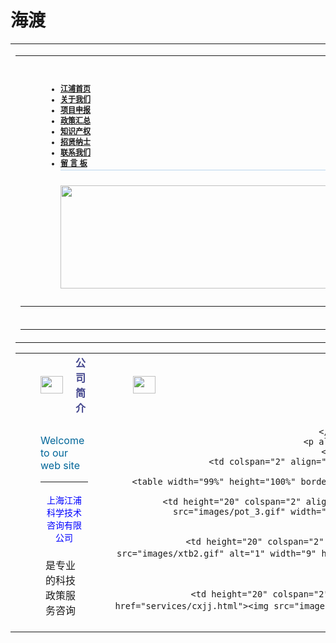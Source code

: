 # 海渡

<!DOCTYPE html PUBLIC "-//W3C//DTD XHTML 1.0 Transitional//EN" "http://www.w3.org/TR/xhtml1/DTD/xhtml1-transitional.dtd">
<html xmlns="http://www.w3.org/1999/xhtml">
<head>
<META content="text/html; charset=gb2312" http-equiv=Content-Type><LINK rel=stylesheet type=text/css href="index.css">
<META name=keywords 
content="高新技术企业认定,上海高新技术企业认定,高新认定,高新技术企业,上海科委,高新技术企业服务中心  软件著作权登记,高新技术企业认定,商标注册代理,专利申请代理,软件著作权,著作权登记,版权登记,软件企业认定,双软认定,软件登记">
<META name=description 
content=代理高新技术企业认定及复审，软件产品登记、软件企业申请、技术合同、专利、商标、软件著作权、ISO、创新基金、小巨人等专项资金申请，详询：021-61604099 61604019>
<title>上海江浦科学技术咨询有限公司-高新技术企业 软件企业 创新基金 高新技术成果转化 软件著作权 专利 商标 知识产权代理</title>
<style type="text/css">
<!--
.STYLE47 {color: #000000}
.STYLE50 {color: #FFFFFF}
.STYLE51 {color: #990000}
-->
</style>
</head>
<style type="text/css">
<!--
/* CSS Tabs */
#navlist {
        padding: 3px 0;
        margin-left: 0;
        border-bottom: 1px solid #b9d5ed;
        font: bold 12px Verdana, sans-serif;
}

#navlist li {
        list-style: none;
        margin: 0;
        display: inline;
}

#navlist li a {
        padding: 3px 0.5em;
        margin-left: 3px;
        border: 1px solid #b9d5ed;
        border-bottom: none;
        background: #DDE;
        text-decoration: none;
}

#navlist li a:link { color: #448; }
#navlist li a:visited { color: #667; }

#navlist li a:hover {
        color: #000;
        background: #AAE;
        border-color: #227;
}

#navlist li a#current {
        background: white;
        border-bottom: 1px solid white;
}
.STYLE5 {color: #0000FF}
.STYLE8 {
	font-size: 16;
	color: #0000CC;
}
.STYLE21 {
	font-size: 16px;
	color: #42458C;
	font-weight: bold;
}
.STYLE24 {color: #006699}
.STYLE31 {font-size: 15px}
.STYLE33 {color: #0066CC}
.STYLE34 {font-size: 14px}
.STYLE46 {color: #FF0000}
.STYLE49 {color: #0000FF; font-size: 14px; }
-->
                </style>
<body><TABLE style="MARGIN-TOP: 6px" border=0 cellSpacing=0 cellPadding=0 width=965 
align=center><tr><td>
<table width="950" border="0" cellspacing="0" cellpadding="0">
  <tr>
    <td colspan="4">　</td>
  </tr><tr><td colspan="2"></td><td colspan="3"><ul id="navlist">
    <li><a id="current" href="index.html">江浦首页</a></li>
    <li><a href="aboutus/aboutus.html">关于我们</a></li>
     <li><a href="services/services.html">项目申报</a></li>
    <li><a href="zchz/zchz.html">政策汇总</a></li>
    <li><a href="intellproperty/intellproperty.html">知识产权</a></li>
    <li><a href="talents.html">招贤纳士</a></li>
    <li><a href="contactus.html">联系我们</a></li>
    <li><a href="bbs.html">留 言 板</a></li>
  </ul></td><td colspan="2"></td><td colspan="2"></td>
    <td width="6">　</td>
  </tr>
  <tr>
    <td height="5" colspan="4"></td>
  </tr>
  <tr>
    <td height="165">　</td>
    <td height="165">　</td>
    <td width="922" height="165"><div align="right"><img src="images/shjpbanner8.gif" alt="创新基金" width="920" height="165" longdesc="http://www.jpips.com" /></div></td>
    <td width="6"></td>
  </tr>
  
  <tr>
    <td width="7"></td>
    <td width="7"></td>
    <td colspan="2"></td>
  </tr>
  <tr>
    <td colspan="4"><div align="center">
      <table width="98%" border="0" cellspacing="0" cellpadding="0">
        <tr>
          <td width="4%" align="left" valign="middle"><div align="left"><img src="images/laba.gif" width="15" height="13" /></div></td>
          <td width="92%">
            <MARQUEE onmouseover=this.stop() onmouseout=this.start() 
            scrollAmount=8 scrollDelay=100 direction=left height=15></MARQUEE>
              <font color="#FF0000">
              <marquee onmouseover="this.stop()" onmouseout="this.start()" 
            scrollamount="8" scrolldelay="100" direction="left" height="15">&nbsp;&nbsp;&nbsp;&nbsp;&nbsp;&nbsp;&nbsp;&nbsp;&nbsp;&nbsp;&nbsp;&nbsp;&nbsp; 2018年度<a href="services/gxjsqy.html">高新技术企业认定、</a><a href="services/gxjsqyfs.html"><span class="STYLE46">高新技术企业复审</span></a>、<a href="services/jsxjxfwqy.html">服务业引导资金</a>开始申报。<a href="services/cxjj.html">欢迎来电垂询！021-54320119</a></MARQUEE></font>
              </marquee>
            </td>
          <td width="4%">　</td>
        </tr>
      </table>
    </div></td>
    </tr>
</table>
<table width="950" height="426" border="0" cellpadding="0" cellspacing="0">
  <tr>
    <td width="12" height="28">　</td>
    <td width="37" height="28" align="left"><div align="right"><img src="images/titleft.jpg" width="36" height="28" /></div></td>
    <td width="177" align="left" background="images/titcenter.jpg"><div align="center"><span class="STYLE21">公司简介</span></div></td>
    <td width="9" rowspan="3"></td>
    <td width="37" height="28" rowspan="2"><div align="right"><img src="images/titleft.jpg" width="36" height="28" /></div></td>
    <td width="394" height="28" rowspan="2" background="images/titcenter.jpg"><div align="center" class="STYLE21">公告通知</div></td>
    <td width="5" rowspan="3"></td>
    <td width="50" height="28" rowspan="2" background="images/titcenter.jpg"><div align="left"><img src="images/titleft.jpg" width="36" height="28" /></div></td>
    <td width="214" height="28" rowspan="2" background="images/titcenter.jpg"><div align="center" class="STYLE21">服务项目</div></td>
    <td width="15" rowspan="3">　</td>
  </tr>
  <tr>
    <td rowspan="2">　</td>
    <td colspan="2" rowspan="2" valign="top" class="kuang"><p class="STYLE24"><img src="images/pot_3.gif" width="10" height="9" />Welcome to our web site <br />
    </p>
      <table width="100%" height="100%" border="0" align="center" cellpadding="0" cellspacing="0" class="kuang">
        <tr>
          <td height="20" colspan="2" valign="bottom" class="dotted"><p align="center"><span class="STYLE31"><span class="STYLE49">上海江浦科学技术咨询有限公司</span></span></p>            </td>
        </tr>
        <tr>
          <td height="20" colspan="2" valign="bottom" class="dotted"> 是专业的科技政策服务咨询和代理机构</td>
        </tr>
        <tr>
          <td height="20" colspan="2" valign="bottom" class="dotted">，公司致力于为企业技术创新服务！</td>
        </tr>
        <tr>
          <td height="20" colspan="2" valign="bottom" class="dotted">&nbsp;&nbsp;&nbsp; 公司拥有一大批各领域资深专家顾</td>
        </tr>
        <tr>
          <td height="20" colspan="2" valign="bottom" class="dotted">问，他们熟悉政府关于技术创新型企业</td>
        </tr>
        <tr>
          <td height="20" colspan="2" valign="bottom" class="dotted">的各项优惠政策及申报流程和操作技术</td>
        </tr>
        <tr>
          <td height="20" colspan="2" valign="bottom" class="dotted">点，为企业规避风险获得支持。</td>
        </tr>
        <tr>
          <td height="20" colspan="2" valign="bottom" class="dotted">&nbsp;&nbsp;&nbsp; 从前期咨询策划包装到中期代理申</td>
        </tr>
        <tr>
          <td height="20" colspan="2" valign="bottom" class="dotted">报，再到后期跟踪服务，我们始终以顾</td>
        </tr>
        <tr>
          <td height="20" colspan="2" valign="bottom" class="dotted">客至上的服务理念为顾客竭诚服务，诚</td>
        </tr>
        <tr>
          <td height="20" colspan="2" valign="bottom" class="dotted">信、专业、务实、高效。</td>
        </tr>
        <tr>
          <td height="20" colspan="2" valign="bottom" class="dotted">&nbsp;&nbsp;&nbsp;&nbsp; 09年成立以来我们已经为超过300</td>
        </tr>
        <tr>
          <td height="20" colspan="2" valign="bottom" class="dotted">家科技型企业成功申报各类项目1000多</td>
        </tr>
        <tr>
          <td height="20" colspan="2" valign="bottom" class="dotted">项，受到了客户的广泛认可和赞誉，这</td>
        </tr>
        <tr>
          <td height="20" colspan="2" valign="bottom" class="dotted">是对我们工作的最大肯定和鼓励。在巨</td>
        </tr>
        <tr>
          <td height="20" colspan="2" valign="bottom" class="dotted">大的成绩面前，我们将一如继往为新老<a href="services/more.html"></a></td>
        </tr>
        <tr>
          <td width="85%" height="20" valign="bottom"><span class="dotted">客户竭务</span>服务......</td>
          <td width="15%" valign="bottom" bgcolor="#FFFFFF"><a href="aboutus/aboutus.html"></a></td>
        </tr>
      </table>      
      <p align="right"><span class="STYLE5"><br />
          <br />
      </span><a href="aboutus/aboutus.html"><img src="images/more.gif" width="47" height="14" border="0" /></a></p>      </td>
  </tr>
  <tr>
    <td height="398" colspan="2" align="center" valign="top" class="kuang"><table width="99%" height="100%" border="0" align="left" cellpadding="0" cellspacing="0">
      <tr>
        <td height="20" colspan="2" valign="bottom"><div align="left"><span class="STYLE24"><img src="images/pot_3.gif" width="10" height="9" />一句话通知</span></div></td>
      </tr>
      <tr>
        <td height="20" valign="bottom" class="dotted"><div align="left">
          <div align="left"><img src="images/xtb.gif" width="4" height="6" /><a href="services/gxjsqy.html">上海江浦承接2018年度<span class="STYLE51">高新技术企业认定</span>，速度快保证通过率！</a></div>
        </div></td>
        <td height="20" valign="bottom" class="dotted">2017-11-20</td>
      </tr>
	  <tr>
        <td height="20" valign="bottom" class="dotted"><div align="left">
          <div align="left"><img src="images/xtb.gif" width="4" height="6" /><a href="services/gxjsqy.html">上海江浦承接2018年度<span class="STYLE46">高新技术企业复审</span>，速度快保证通过率！</a></div>
        </div></td>
        <td height="20" valign="bottom" class="dotted">2017-11-20</td>
      </tr>
      <tr>
        <td height="20" valign="bottom" class="dotted"><div align="left"><img src="images/xtb.gif" width="4" height="6" /><a href="services/gxjsqy.html">承接</a><a href="services/jsxjxfwqy.html">本年
			服务业引导资金\小巨人资金\文化创意产业引导资金等资金项目申请，速度快保证通过率！</a></div></td>
        <td height="20" valign="bottom" class="dotted">2017-11-20</td>
      </tr>
      <tr>
        <td height="20" valign="bottom" class="dotted"><div align="left"><img src="images/xtb.gif" width="4" height="6" /><a href="services/cxjj.html">2018年度中小企业技术创新基金项目申报中</a>！<a href="services/cxjj.html"></a> </div></td>
        <td height="20" valign="bottom" class="dotted">2017-11-20</td>
      </tr>
      <tr>
        <td height="20" valign="bottom" class="dotted"><div align="left"><img src="images/xtb.gif" width="4" height="6" /><a href="services/gxjscgzh.html">上海市高新技术成果转化项目认定开始申报，全年征集中！</a></div></td>
        <td width="16%" height="20" valign="bottom" class="dotted">2017-11-20</td>
      </tr>
      <tr>
        <td height="20" valign="bottom" class="dotted"><div align="left"><img src="images/xtb.gif" width="4" height="6" /><a href="services/rjcpdj.html">2018年度软件产品
			评估开始申报，全年可申报,欢迎来电！</a></div></td>
        <td height="20" valign="bottom" class="dotted">2017-11-20</td>
      </tr>
      <tr>
        <td height="20" valign="bottom" class="dotted"><div align="left"><img src="images/xtb.gif" width="4" height="6" /><a href="services/rjqy.html">2018年度软件企业
			评估开始申报，全年可申报,欢迎来电！</a></div></td>
        <td height="20" valign="bottom" class="dotted">2017-11-20</td>
      </tr>
      <tr>
        <td height="20" valign="bottom" class="dotted"><div align="left"><img src="images/xtb.gif" width="4" height="6" /><a href="services/zzcxcprd.html">2015年上海市自主创新产品产品认定征集中！</a></div></td>
        <td height="20" valign="bottom" class="dotted">2015-2-10</td>
      </tr>
      <tr>
        <td height="20" valign="bottom" class="dotted"><div align="left"><img src="images/xtb.gif" width="4" height="6" /><a href="services/glqygmyfsbxm.html">2015年度鼓励企业购买国际先进研发仪器设备项目</a></div></td>
        <td height="20" valign="bottom" class="dotted">2015-2-10</td>
      </tr>
      <tr>
        <td height="20" valign="bottom" class="dotted"><div align="left"><span class="STYLE2"><a href="services/zxqyfzzxzjxm.html"><img src="images/xtb.gif" width="4" height="6" />上海市中小企业发展专项资金项目</a></span></div></td>
        <td height="20" valign="bottom" class="dotted">2015-2-10</td>
      </tr>
      <tr>
        <td height="20" valign="bottom" class="dotted"><div align="left"><img src="images/xtb.gif" width="4" height="6" /><a href="services/jnjsgzzjxm.html">上海市节能技术改造项目资金</a></div></td>
        <td height="20" valign="bottom" class="dotted">2015-2-10</td>
      </tr>
      <tr>
        <td height="20" valign="bottom" class="dotted"><div align="left"><img src="images/xtb.gif" width="4" height="6" /><img src="images/xtb.gif" width="4" height="6" /> 2015年 技术先进型服务企业开始申报！</div></td>
        <td height="20" valign="bottom" class="dotted">2015-2-10</td>
      </tr>
      <tr>
        <td height="20" valign="bottom" class="dotted"><div align="left"><img src="images/xtb.gif" width="4" height="6" /><a href="services/cxjj.html"></a> 企业技术中心开始申报，请相关企业抓紧时间！</div></td>
        <td height="20" valign="bottom" class="dotted">2015-2-10</td>
      </tr>
      <tr>
        <td height="20" valign="bottom" class="dotted"><div align="left"><img src="images/xtb.gif" width="4" height="6" /> <span class="STYLE33">江浦开始征集本年度所有科技项目申报！</span></div></td>
        <td height="20" valign="bottom" class="dotted">2015-2-10</td>
      </tr>
      <tr>
        <td height="20">　</td>
        <td height="20">　</td>
      </tr>
      
    </table>      
      <p align="left"><br />
      </p>      </td>
    <td colspan="2" align="right" valign="top" class="kuang">
      
        <table width="99%" height="100%" border="0" align="center" cellpadding="0" cellspacing="0">
          <tr>
            <td height="20" colspan="2" align="left" valign="bottom"><span class="STYLE24"><img src="images/pot_3.gif" width="10" height="9" />Our Services</span></td>
          </tr>
            <tr>
              <td height="20" colspan="2" align="left" valign="bottom" class="dotted"><img src="images/xtb2.gif" alt="1" width="9" height="7" /> <a href="services/sbzc.html">商标注册须知</a></td>
            </tr>
            <tr>
              <td height="20" colspan="2" align="left" valign="bottom" class="dotted"><a href="services/cxjj.html"><img src="images/xtb2.gif" width="9" height="7" /> 中小企业技术创新基金</a></td>
            </tr>
            <tr>
              <td height="20" colspan="2" align="left" valign="bottom" class="dotted"><a href="services/gxjsqy.html"><img src="images/xtb2.gif" width="9" height="7" /> 高新技术企业认定 </a></td>
            </tr>
            <tr>
              <td height="20" colspan="2" align="left" valign="bottom" class="dotted"><a href="services/gxjscgzh.html"><img src="images/xtb2.gif" width="9" height="7" /> 高新技术成果转化项目</a></td>
            </tr>
            <tr>
              <td height="20" colspan="2" align="left" valign="bottom" class="dotted"><a href="services/jsxjxfwqy.html"><img src="images/xtb2.gif" width="9" height="7" /> 技术先进型服务企业</a></td>
            </tr>
            <tr>
              <td height="20" colspan="2" align="left" valign="bottom" class="dotted"><a href="services/rjcpdj.html"><img src="images/xtb2.gif" width="9" height="7" /> 软件产品
				评估</a></td>
            </tr>
            <tr>
              <td height="20" colspan="2" align="left" valign="bottom" class="dotted"><a href="services/rjqy.html"><img src="images/xtb2.gif" width="9" height="7" /> 软件企业
				评估</a></td>
            </tr>
            <tr>
              <td height="20" colspan="2" align="left" valign="bottom" class="dotted"><a href="services/shszdxcp.html"><img src="images/xtb2.gif" width="9" height="7" /> 上海市重点新产品</a></td>
            </tr>
            <tr>
              <td height="20" colspan="2" align="left" valign="bottom" class="dotted"><a href="services/yffjjkc.html"><img src="images/xtb2.gif" width="9" height="7" /> 研发费加计扣除</a></td>
            </tr>
            <tr>
              <td height="20" colspan="2" align="left" valign="bottom" class="dotted"><a href="services/jshtrd.html"><img src="images/xtb2.gif" width="9" height="7" /> 技术合同认定</a></td>
            </tr>
            <tr>
              <td height="20" colspan="2" align="left" valign="bottom" class="dotted"><a href="services/shsfwyfzydzj.html"><img src="images/xtb2.gif" width="9" height="7" /> 服务业发展引导专项资金</a></td>
            </tr>
            <tr>
              <td height="20" colspan="2" align="left" valign="bottom" class="dotted"><a href="services/shshtnyglxm.html"><img src="images/xtb2.gif" width="9" height="7" /> 合同能源管理</a></td>
            </tr>
            <tr>
              <td height="20" colspan="2" align="left" valign="bottom" class="dotted"><a href="services/qnkjqmxjh.html"><img src="images/xtb2.gif" width="9" height="7" /> 青年科技启明星计划</a></td>
            </tr>
            <tr>
              <td height="20" colspan="2" align="left" valign="bottom" class="dotted"><a href="services/shspjrcjh.html"><img src="images/xtb2.gif" width="9" height="7" /> 浦江人才计划</a></td>
            </tr>
            <tr>
              <td height="20" colspan="2" align="left" valign="bottom" class="dotted"><a href="services/zlsq.html"><img src="images/xtb2.gif" width="9" height="7" /> 专利</a></td>
            </tr>
            <tr>
              <td height="20" colspan="2" align="left" valign="bottom" class="dotted"><a href="services/rjzzq.html"><img src="images/xtb2.gif" width="9" height="7" /> 软件著作权</a></td>
            </tr>
            <tr>
              <td height="20" colspan="2" align="left" valign="bottom" class="dotted"><img src="images/xtb2.gif" width="9" height="7" /><a href="services/zlxcprd.html"> 上海市专利新产品认定</a></td>
            </tr>
            <tr>
              <td height="20" colspan="2" align="left" valign="bottom" class="dotted"><img src="images/xtb2.gif" width="9" height="7" /><a href="services/qyjszxrds.html"> 上海市企业技术中心认定</a></td>
            </tr>
            <tr>
              <td height="20" colspan="2" align="left" valign="bottom" class="dotted"><img src="images/xtb2.gif" width="9" height="7" /><a href="services/zzppjszj.html"> 自主品牌建设专项资金</a></td>
            </tr>
            <tr>
              <td width="235" height="11" align="center"><a href="services/more.html"></a></td>
              <td width="41" height="11" align="center" bgcolor="#FFFFFF" class="kuang"><a href="services/services.html"><img src="images/more.gif" width="47" height="14" border="0" /></a></td>
            </tr>
            </table>      </td>
  </tr>
</table>
<table width="950" border="0" cellspacing="0" cellpadding="0">
  <tr>
  <td height="8"></td>
  </tr>
  <tr>
    <td width="12" rowspan="5">　</td>
    <td width="213" height="25" background="images/zs_15.jpg"><div align="center" class="STYLE21">联系我们</div></td>
    <td width="9" rowspan="5"></td>
    <td width="277" background="images/titcenter.jpg"><div align="center" class="STYLE21">科技政策</div></td>
    <td width="7" rowspan="5"></td>
    <td width="210" background="images/titcenter.jpg"><div align="center" class="STYLE21">知识普及</div></td>
    <td width="6" rowspan="5" align="right"></td>
    <td width="204" background="images/zs_15.jpg"><div align="center" class="STYLE21">我们的客户 </div></td>
    <td width="12">　</td>
  </tr>
  
  <tr>
    <td width="213" height="402" rowspan="4" valign="top" class="kuang"><p align="center"><img src="images/lx.jpg" width="140" height="133" /></p>
        <p><span class="STYLE8"><span class="STYLE9"><span class="STYLE20 STYLE47">公司地址：</span><br />
            <span class="STYLE18 STYLE47">上海浦东张江高科技园</span></span></span>郭守敬路498号1幢302/23室<br />
            <span class="STYLE13"><span class="STYLE20">邮编：</span><span class="STYLE33">201503<br />
            </span></span><span class="STYLE8"><span class="STYLE9"><span class="STYLE20"><span class="STYLE47">电话：</span><br />
              </span></span></span><span class="STYLE8"><span class="STYLE9"><span class="STYLE33"><span class="STYLE47">021-54320119</span><span class="STYLE47"></span></span><br />
              <span class="STYLE20"><span class="STYLE47">传真：</span><br />
              </span><span class="STYLE47">021-62604098</span></span></span><br />
                <br />
                <span class="STYLE34"><strong>在线咨询</strong>：</span><br />
                <br />

				<a target="_blank" href="http://wpa.qq.com/msgrd?v=3&uin=2880078520&site=qq&menu=yes"><img border="0" src="http://wpa.qq.com/pa?p=2:2880078520:47" alt="点击这里给我发消息" title="点击这里给我发消息"> </a><span class="STYLE50">12</span>			  <a target="_blank" href="http://wpa.qq.com/msgrd?v=3&amp;uin=2880078520&amp;site=qq&amp;menu=yes"><img border="0" src="http://wpa.qq.com/pa?p=2:2880078520:47" alt="点击这里给我发消息" title="点击这里给我发消息" /></a><br />
				<a target="_blank" href="http://wpa.qq.com/msgrd?v=3&uin=2880078520&site=qq&menu=yes"><img border="0" src="http://wpa.qq.com/pa?p=2:2880078520:47" alt="点击这里给我发消息" title="点击这里给我发消息"> </a> <span class="STYLE50">12</span>
				<a target="_blank" href="http://wpa.qq.com/msgrd?v=3&amp;uin=2880078520&amp;site=qq&amp;menu=yes"><img border="0" src="http://wpa.qq.com/pa?p=2:2880078520:47" alt="点击这里给我发消息" title="点击这里给我发消息" /></a><br />
				<a target="_blank" href="http://wpa.qq.com/msgrd?v=3&uin=2880078520&site=qq&menu=yes"></a><br />
                
            <p class="STYLE15">　</p>
          　</td>
    <td rowspan="4" valign="top" class="kuang">
	<table width="100%" height="100%" border="0" align="center" cellpadding="0" cellspacing="0">
      <tr>
        <td height="20" valign="bottom" class="dotted"><img src="images/book1.gif" width="10" height="12" /><a href="zchz/上海市服务业发展引导资金使用和管理办法.html">上海市服务业发展引导资金使用和管理办法</a></td>
          </tr>
      <tr>
        <td height="20" valign="bottom" class="dotted"><img src="images/book1.gif" width="10" height="12" /><a href="zchz/上海市软件和集成电路产业专项资金.html">上海市软件和集成电路产业发展专项资金</a></td>
          </tr>
      <tr>
        <td height="20" valign="bottom" class="dotted"><img src="images/book1.gif" width="11" height="11" /><a href="zchz/上海市信息化发展专项资金管理办法.html">上海市信息化发展专项资金管理办法</a></td>
          </tr>
      <tr>
        <td height="20" valign="bottom" class="dotted"><img src="images/book1.gif" width="11" height="11" /><a href="zchz/上海市引进技术的吸收与创新专项资金.html">上海市引进技术的吸收与创新专项资金</a></td>
          </tr>
      <tr>
        <td height="20" valign="bottom" class="dotted"><img src="images/book1.gif" width="11" height="11" /><a href="zchz/上海市知识产权示范企业专项资金.html">上海市知识产权示范企业专项资金</a></td>
          </tr>
      <tr>
        <td height="20" valign="bottom" class="dotted"><img src="images/book1.gif" width="11" height="11" /><a href="zchz/上海市专利新产品认定实施办法.html">上海市专利新产品认定实施办法</a></td>
          </tr>
      <tr>
        <td height="20" valign="bottom" class="dotted"><img src="images/book1.gif" width="11" height="11" /><a href="zchz/上海市认定企业技术中心管理办法.html">上海市认定企业技术中心管理办法</a></td>
          </tr>
      <tr>
        <td height="20" valign="bottom" class="dotted"><img src="images/book1.gif" width="11" height="11" /><a href="zchz/上海市企业自主创新专项资金管理办法.html">上海市企业自主创新专项资金管理办法</a></td>
          </tr>
      <tr>
        <td height="20" valign="bottom" class="dotted"><img src="images/book1.gif" width="11" height="11" /><a href="zchz/上海市合同能源管理项目专项扶持实施办法.html">上海市合同能源管理项目专项扶持实施办法</a></td>
          </tr>
      <tr>
        <td height="20" valign="bottom" class="dotted"><img src="images/book1.gif" width="11" height="11" /><a href="zchz/上海市节能技术改造项目专项扶持实施办法.html">上海市节能技术改造项目专项扶持实施办法</a></td>
          </tr>
      <tr>
        <td height="20" valign="bottom" class="dotted"><img src="images/book1.gif" width="11" height="11" /><a href="zchz/上海市节能减排专项资金管理办法?.html">上海市节能减排专项资金管理办法</a></td>
          </tr>
      <tr>
        <td height="20" valign="bottom" class="dotted"><img src="images/book1.gif" width="11" height="11" /><a href="zchz/新能源汽车产业税收优惠政策.html">新能源汽车产业税收优惠政策</a></td>
          </tr>
      <tr>
        <td height="20" valign="bottom" class="dotted"><img src="images/book1.gif" width="11" height="11" /><a href="zchz/新能源产业税收优惠政策.html">新能源产业税收优惠政策</a></td>
          </tr>
      <tr>
        <td height="20" valign="bottom" class="dotted"><img src="images/book1.gif" width="11" height="11" /><a href="zchz/新材料产业税收优惠政策.html">新材料产业税收优惠政策</a></td>
          </tr>
      <tr>
        <td height="20" valign="bottom" class="dotted"><img src="images/book1.gif" width="11" height="11" /><a href="zchz/先进重大装备产业税收优惠政策.html">先进重大装备产业税收优惠政策</a></td>
          </tr>
      <tr>
        <td height="20" valign="bottom" class="dotted"><img src="images/book1.gif" width="11" height="11" /><a href="zchz/生物医药产业税收优惠政策.html">生物医药产业税收优惠政策</a></td>
          </tr>
      <tr>
        <td height="20" valign="bottom" class="dotted"><img src="images/book1.gif" width="11" height="11" /><a href="zchz/软件和信息服务产业优惠政策.html">软件和信息服务产业优惠政策</a></td>
          </tr>
      <tr>
        <td height="20" valign="bottom" class="dotted"><img src="images/book1.gif" width="11" height="11" /><a href="zchz/民用航空产业税收优惠政策.html">民用航空产业税收优惠政策</a></td>
          </tr>
      <tr>
        <td height="20" valign="bottom" class="dotted"><img src="images/book1.gif" width="11" height="11" /><a href="zchz/海洋工程产业税收优惠政策.html">海洋工程产业税收优惠政策</a></td>
          </tr>
      <tr>
        <td width="277" height="20" class="dotted"><div align="right"><a href="zchz/zchz.html"><img src="images/more.gif" width="47" height="14" border="0" /></a></div></td>
      </tr>
    </table></td>
    <td height="164" align="center" valign="top" class="kuang"><table width="99%" height="100%" border="0" cellpadding="0" cellspacing="0">
      <tr>
        <td><table width="99%" border="0" align="center" cellpadding="0" cellspacing="0">
          <tr>
            <td height="20" valign="bottom" class="dotted"><div align="left"><img src="images/xtb9.gif" width="7" height="7" /> <a href="intellproperty/intellproperty.html">知识产权</a></div></td>
          </tr>
          <tr>
            <td height="20" valign="bottom" class="dotted"><div align="left"><img src="images/xtb9.gif" width="7" height="7" /> <a href="intellproperty/patent.html">专利</a></div></td>
          </tr>
          <tr>
            <td height="20" valign="bottom" class="dotted"><div align="left"><img src="images/xtb9.gif" width="7" height="7" /> <a href="intellproperty/copyrights.html">软件著作权</a></div></td>
          </tr>
          <tr>
            <td height="20" valign="bottom" class="dotted"><div align="left"><img src="images/xtb9.gif" width="7" height="7" /> <a href="intellproperty/brand.html">商标</a></div></td>
          </tr>
          <tr>
            <td height="20" valign="bottom" class="dotted"><div align="left"><img src="images/xtb9.gif" width="7" height="7" /> <a href="intellproperty/jcdlbtsj.html">集成电路布图设计</a></div></td>
          </tr>
          <tr>
            <td height="20" valign="bottom" class="dotted"><div align="left"><img src="images/xtb9.gif" width="7" height="7" /> <a href="intellproperty/others.html">商业秘密</a></div></td>
          </tr>
          <tr>
            <td height="20" valign="bottom" class="dotted"><div align="left"><img src="images/xtb9.gif" width="7" height="7" /> <a href="intellproperty/others.html">植物新品种</a></div></td>
          </tr>
          <tr>
            <td height="20" class="dotted"><div align="right"><a href="intellproperty/intellproperty.html"><img src="images/more.gif" width="47" height="14" border="0" /></a></div></td>
          </tr>
        </table></td>
      </tr>
    </table></td>
    <td rowspan="4" align="center" valign="middle" class="kuang"><MARQUEE onmouseover=this.stop() onmouseout=this.start() 
            scrollAmount=3 scrollDelay=100 direction=up height=400>
      
      <div align="center">
        <table width="100%" height="360" border="0" align="center" cellpadding="0" cellspacing="0">
          <tr>
            <td align="left">部分客户</td>
          </tr>
          <tr>
            <td align="left">上海宝钢化工有限公司</td>
          </tr>
          <tr>
            <td align="left">上海丰科生物科技股份有限公司</td>
          </tr>
          <tr>
            <td align="left">上海超日太阳能科技股份有限公司</td>
          </tr>
          <tr>
            <td align="left">上海中为智能机器人有限公司</td>
          </tr>
          <tr>
            <td align="left">上海高科生物工程有限公司</td>
          </tr>
          <tr>
            <td align="left">中铁通信信号上海工程有限公司</td>
          </tr>
          <tr>
            <td align="left">上海大潮电子技术有限公司</td>
          </tr>
          <tr>
            <td align="left">微创医疗器械（上海）有限公司</td>
          </tr>
          <tr>
            <td align="left">上海浦江缆索股份有限公司</td>
          </tr>
          <tr>
            <td align="left">上海大智慧网络技术有限公司</td>
          </tr>
          <tr>
            <td align="left">上海卓越纳米新材料股份有限公司</td>
          </tr>
          <tr>
            <td align="left">上海华测导航技术有限公司</td>
          </tr>
          <tr>
            <td align="left">上海宝信软件股份有限公司</td>
          </tr>
          <tr>
            <td align="left">上海世范软件技术有限公司</td>
          </tr>
          <tr>
            <td align="left">上海东升新材料有限公司</td>
          </tr>
          <tr>
            <td align="left">上海斯瑞聚合体科技有限公司</td>
          </tr>
          <tr>
            <td align="left">上海阿波罗机械制造有限公司</td>
          </tr>
          <tr>
            <td align="left">上海精密科学仪器有限公司</td>
          </tr>
          </table>
      </div></MARQUEE></td>
    <td rowspan="4">　</td>
  </tr>
  
  <tr>
    <td height="8"></td>
  </tr>
  <tr>
    <td height="26" background="images/titcenter.jpg"><div align="center" class="STYLE21">资料下载</div></td>
  </tr>
  <tr>
    <td height="233" align="center" valign="top" class="kuang"><table width="99%" height="100%" border="0" align="center" cellpadding="0" cellspacing="0">

      <tr>
        <td width="101" height="100" rowspan="4"><span class="dotted"><img src="images/xz.jpg" width="100" height="100" /></span></td>
        <td height="23" colspan="2">　</td>
      </tr>
      <tr>
        <td width="24" height="24">　</td>
        <td width="138">　</td>
      </tr>
      <tr>
        <td height="23">　</td>
        <td height="23"><a href="datas/公司简介-上海江浦科学技术咨询有限公司.doc"><img src="images/pot_5.gif" width="7" height="7" /> 公司简介</a></td>
      </tr>
      <tr>
        <td>　</td>
        <td align="left">　</td>
      </tr>
      
      
      <tr>
        <td height="20" colspan="3" align="left"><img src="images/pot_5.gif" width="7" height="7" /> <a href="datas/2015年度科技型中小企业技术创新基金若干重点项目指南.doc">科技型中小企业技术创新基金若干</a></td>
      </tr>
      <tr>
        <td height="20" colspan="3" align="left"><a href="datas/2015年度科技型中小企业技术创新基金若干重点项目指南.doc">重点项目指南</a></td>
      </tr>
      <tr>
        <td height="21" colspan="3" align="left"><a href="datas/国家重点支持的高新技术领域.doc"><img src="images/pot_5.gif" width="7" height="7" /> 国家重点支持的高新技术领域</a></td>
      </tr>
      <tr>
        <td height="20" colspan="3">　</td>
      </tr>
      
    </table>
      <div align="left"></div></td>
  </tr>
</table>
<table width="950" border="0" cellspacing="0" cellpadding="0">
  <tr>
    <td height="12">&nbsp;</td>
  </tr>
</table>
<table width="950" border="0" cellspacing="0" cellpadding="0">
  <tr>
    <td><table width="921" 
      border="0" align="center" cellpadding="0" cellspacing="1" 
      background="上海科技有限公司_files/zs_46.jpg" 
      style="BORDER-BOTTOM: #a6d0ff 1px solid; BORDER-LEFT: #a6d0ff 1px solid; MARGIN-TOP: 5px; BORDER-TOP: #a6d0ff 1px solid; BORDER-RIGHT: #a6d0ff 1px solid">
      <tbody>
        <tr>
          <td width="917"><table border="0" cellspacing="0" cellpadding="0" width="100%" 
            background="">
              <tbody>
                <tr>
                  <td class="lan2" height="20" width="8%" 
                  align="middle"><strong>友情链接</strong></td>
                  <td width="85%">　</td>
                  <td class="titmore" width="7%">　</td>
                </tr>
              </tbody>
            </table>
              <table style="LINE-HEIGHT: 20px" border="0" cellspacing="0" 
            cellpadding="0" width="96%" align="center">
                <tbody>
                  <tr>
                    <td height="40" valign="center"><a 
                  href="http://www.hitec.net.cn/structure/index.htm" 
                  target="_blank">上海科技成果转化网</a> | <a 
                  href="http://www.innofund.gov.cn/" target="_blank">科技部创新基金网</a> | <a href="http://www.sheitc.gov.cn/" 
                  target="_blank">上海市经济和信息化委员会</a> | <a 
                  href="http://www.sipa.gov.cn/" target="_blank">上海市知识产权局</a> |<a href="http://www.21cnhr.com/"> 上海市人事局 </a>| <a href="http://www.itesting.cn/" 
                  target="_blank">上海市软件测评中心</a> | <a 
                  href="http://www.softline.org.cn/" 
                target="_blank">上海市软件行业协会</a></td>
                  </tr>
                </tbody>
            </table></td>
        </tr>
      </tbody>
    </table></td>
  </tr>
</table>
<table width="950">
<tr>
<td width="55">　</td>
</tr>
</table>
<table width="950" border="0" cellspacing="0" cellpadding="0">
  <tr>
    <td><table width="82%" border="0" align="center" cellpadding="0" cellspacing="0">
      <tr>
        <td height="78" align="center" valign="middle" background="images/footbg.jpg"><p align="center">Copyright (c) 2009-2018All Right Reserved<a href="http://www.jpips.com/">上海江浦科学技术咨询有限公司</a> 版权所有<br />
              <a href="http://www.miibeian.gov.cn/">沪ICP备09048517号</a><script language="javascript" type="text/javascript" src="http://js.users.51.la/2997594.js"></script>
<noscript><a href="http://www.51.la/?2997594" target="_blank"><img alt="&#x6211;&#x8981;&#x5566;&#x514D;&#x8D39;&#x7EDF;&#x8BA1;" src="http://img.users.51.la/2997594.asp" style="border:none" /></a></noscript><br />
          </p>
          </td>
      </tr>
    </table></td>
  </tr>
</table>
<p>　</p>
<p>　</p>
<p>　</p>
</td></tr></table><!--script type="text/javascript">
var _bdhmProtocol = (("https:" == document.location.protocol) ? " https://" : " http://");
document.write(unescape("%3Cscript src='" + _bdhmProtocol + "hm.baidu.com/h.js%3F6e32a8e921c9158efaf09fd2e882a0e1' type='text/javascript'%3E%3C/script%3E"));
</script--><script type="text/javascript"  src="https://idm-su.baidu.com/su.js"></script>
</body>
</html>
